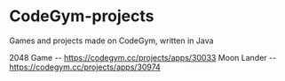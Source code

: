# CodeGym-projects
Games and projects made on CodeGym, written in Java


2048 Game -- https://codegym.cc/projects/apps/30033
Moon Lander -- https://codegym.cc/projects/apps/30974
